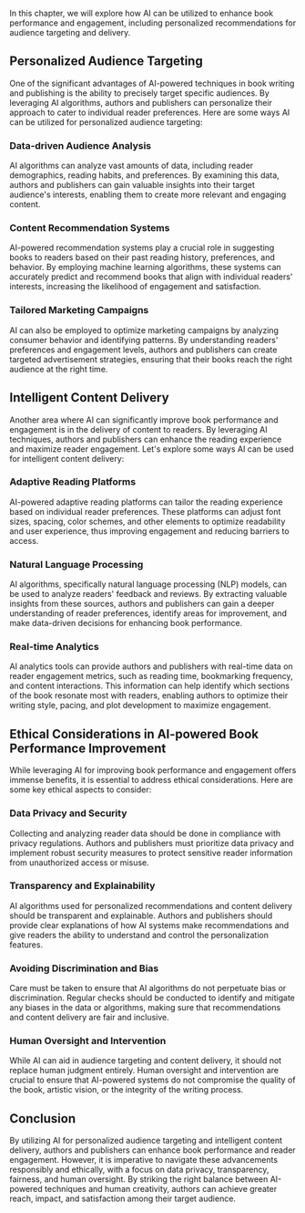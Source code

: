 
In this chapter, we will explore how AI can be utilized to enhance book performance and engagement, including personalized recommendations for audience targeting and delivery.

Personalized Audience Targeting
-------------------------------

One of the significant advantages of AI-powered techniques in book writing and publishing is the ability to precisely target specific audiences. By leveraging AI algorithms, authors and publishers can personalize their approach to cater to individual reader preferences. Here are some ways AI can be utilized for personalized audience targeting:

### Data-driven Audience Analysis

AI algorithms can analyze vast amounts of data, including reader demographics, reading habits, and preferences. By examining this data, authors and publishers can gain valuable insights into their target audience's interests, enabling them to create more relevant and engaging content.

### Content Recommendation Systems

AI-powered recommendation systems play a crucial role in suggesting books to readers based on their past reading history, preferences, and behavior. By employing machine learning algorithms, these systems can accurately predict and recommend books that align with individual readers' interests, increasing the likelihood of engagement and satisfaction.

### Tailored Marketing Campaigns

AI can also be employed to optimize marketing campaigns by analyzing consumer behavior and identifying patterns. By understanding readers' preferences and engagement levels, authors and publishers can create targeted advertisement strategies, ensuring that their books reach the right audience at the right time.

Intelligent Content Delivery
----------------------------

Another area where AI can significantly improve book performance and engagement is in the delivery of content to readers. By leveraging AI techniques, authors and publishers can enhance the reading experience and maximize reader engagement. Let's explore some ways AI can be used for intelligent content delivery:

### Adaptive Reading Platforms

AI-powered adaptive reading platforms can tailor the reading experience based on individual reader preferences. These platforms can adjust font sizes, spacing, color schemes, and other elements to optimize readability and user experience, thus improving engagement and reducing barriers to access.

### Natural Language Processing

AI algorithms, specifically natural language processing (NLP) models, can be used to analyze readers' feedback and reviews. By extracting valuable insights from these sources, authors and publishers can gain a deeper understanding of reader preferences, identify areas for improvement, and make data-driven decisions for enhancing book performance.

### Real-time Analytics

AI analytics tools can provide authors and publishers with real-time data on reader engagement metrics, such as reading time, bookmarking frequency, and content interactions. This information can help identify which sections of the book resonate most with readers, enabling authors to optimize their writing style, pacing, and plot development to maximize engagement.

Ethical Considerations in AI-powered Book Performance Improvement
-----------------------------------------------------------------

While leveraging AI for improving book performance and engagement offers immense benefits, it is essential to address ethical considerations. Here are some key ethical aspects to consider:

### Data Privacy and Security

Collecting and analyzing reader data should be done in compliance with privacy regulations. Authors and publishers must prioritize data privacy and implement robust security measures to protect sensitive reader information from unauthorized access or misuse.

### Transparency and Explainability

AI algorithms used for personalized recommendations and content delivery should be transparent and explainable. Authors and publishers should provide clear explanations of how AI systems make recommendations and give readers the ability to understand and control the personalization features.

### Avoiding Discrimination and Bias

Care must be taken to ensure that AI algorithms do not perpetuate bias or discrimination. Regular checks should be conducted to identify and mitigate any biases in the data or algorithms, making sure that recommendations and content delivery are fair and inclusive.

### Human Oversight and Intervention

While AI can aid in audience targeting and content delivery, it should not replace human judgment entirely. Human oversight and intervention are crucial to ensure that AI-powered systems do not compromise the quality of the book, artistic vision, or the integrity of the writing process.

Conclusion
----------

By utilizing AI for personalized audience targeting and intelligent content delivery, authors and publishers can enhance book performance and reader engagement. However, it is imperative to navigate these advancements responsibly and ethically, with a focus on data privacy, transparency, fairness, and human oversight. By striking the right balance between AI-powered techniques and human creativity, authors can achieve greater reach, impact, and satisfaction among their target audience.
